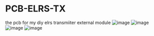# PCB-ELRS-TX
the pcb for my diy elrs transmiiter external module
![image](https://github.com/BadPotato1007/PCB-ELRS-TX/assets/70943638/7d5ce1d4-9271-47c4-b59e-e83f615fdc6e)
![image](https://github.com/BadPotato1007/PCB-ELRS-TX/assets/70943638/f4df500c-a00c-4bc5-9676-953b8fb0237a)
![image](https://github.com/BadPotato1007/PCB-ELRS-TX/assets/70943638/9387287d-3f9e-4f04-a875-19f4b9d948b6)
![image](https://github.com/BadPotato1007/PCB-ELRS-TX/assets/70943638/abe45ddd-16fe-40ee-beb9-b8f32bf12792)
